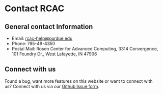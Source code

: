 # Contact RCAC

## General contact Information

- Email: [rcac-help@purdue.edu](mailto:rcac-help@purdue.edu)
- Phone: 765-49-4350
- Postal Mail: Rosen Center for Advanced Computing, 3314 Convergence, 101 Foundry Dr., West Lafayette, IN 47906

## Connect with us
Found a bug, want more features on this website or want to connect with us? Connect with us via our <a href="https://github.com/Guangzhen-Jin/rcac-docs/issues/new/choose" target="_blank" rel="noopener">Github Issue form</a>.
